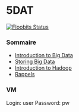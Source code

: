 # 5DAT

[![Floobits Status](https://floobits.com/C0ZEN/5DAT.svg)](https://floobits.com/C0ZEN/5DAT/redirect)

### Sommaire

- [Introduction to Big Data]({{site.homePageUrl}}1)
- [Storing Big Data]({{site.homePageUrl}}2)
- [Introduction to Hadoop]({{site.homePageUrl}}3)
- [Rappels]({{site.homePageUrl}}rappels)

### VM

Login: user
Password: pw
